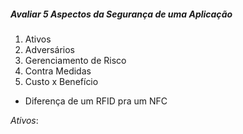
##### Avaliar 5 Aspectos da Segurança de uma Aplicação

1. Ativos
2. Adversários
3. Gerenciamento de Risco
4. Contra Medidas
5. Custo x Benefício


- Diferença de um RFID pra um NFC


*Ativos*: 
